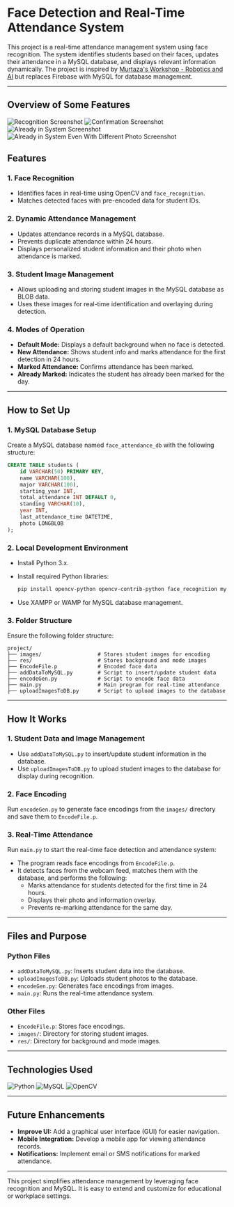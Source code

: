 # Face Detection and Real-Time Attendance System

This project is a real-time attendance management system using face recognition. The system identifies students based on their faces, updates their attendance in a MySQL database, and displays relevant information dynamically. The project is inspired by [Murtaza's Workshop - Robotics and AI](https://www.youtube.com/watch?v=iBomaK2ARyI&t=7493s&ab_channel=Murtaza%27sWorkshop-RoboticsandAI) but replaces Firebase with MySQL for database management.

---
## Overview of Some Features
![Recognition Screenshot](READMEImages/image1.png)
![Confirmation Screenshot](READMEImages/image2.png)
![Already in System Screenshot](READMEImages/image3.png)
![Already in System Even With Different Photo Screenshot](READMEImages/image4.png)

## Features

### 1. **Face Recognition**
- Identifies faces in real-time using OpenCV and `face_recognition`.
- Matches detected faces with pre-encoded data for student IDs.

### 2. **Dynamic Attendance Management**
- Updates attendance records in a MySQL database.
- Prevents duplicate attendance within 24 hours.
- Displays personalized student information and their photo when attendance is marked.

### 3. **Student Image Management**
- Allows uploading and storing student images in the MySQL database as BLOB data.
- Uses these images for real-time identification and overlaying during detection.

### 4. **Modes of Operation**
- **Default Mode:** Displays a default background when no face is detected.
- **New Attendance:** Shows student info and marks attendance for the first detection in 24 hours.
- **Marked Attendance:** Confirms attendance has been marked.
- **Already Marked:** Indicates the student has already been marked for the day.

---

## How to Set Up

### 1. **MySQL Database Setup**
Create a MySQL database named `face_attendance_db` with the following structure:

```sql
CREATE TABLE students (
    id VARCHAR(50) PRIMARY KEY,
    name VARCHAR(100),
    major VARCHAR(100),
    starting_year INT,
    total_attendance INT DEFAULT 0,
    standing VARCHAR(10),
    year INT,
    last_attendance_time DATETIME,
    photo LONGBLOB
);
```

### 2. **Local Development Environment**
- Install Python 3.x.
- Install required Python libraries:
  ```bash
  pip install opencv-python opencv-contrib-python face_recognition mysql-connector-python
  ```

- Use XAMPP or WAMP for MySQL database management.

### 3. **Folder Structure**
Ensure the following folder structure:
```
project/
├── images/                  # Stores student images for encoding
├── res/                     # Stores background and mode images
├── EncodeFile.p             # Encoded face data
├── addDataToMySQL.py        # Script to insert/update student data
├── encodeGen.py             # Script to encode face data
├── main.py                  # Main program for real-time attendance
├── uploadImagesToDB.py      # Script to upload images to the database
```

---

## How It Works

### 1. **Student Data and Image Management**
- Use `addDataToMySQL.py` to insert/update student information in the database.
- Use `uploadImagesToDB.py` to upload student images to the database for display during recognition.

### 2. **Face Encoding**
Run `encodeGen.py` to generate face encodings from the `images/` directory and save them to `EncodeFile.p`.

### 3. **Real-Time Attendance**
Run `main.py` to start the real-time face detection and attendance system:
- The program reads face encodings from `EncodeFile.p`.
- It detects faces from the webcam feed, matches them with the database, and performs the following:
  - Marks attendance for students detected for the first time in 24 hours.
  - Displays their photo and information overlay.
  - Prevents re-marking attendance for the same day.

---

## Files and Purpose

### Python Files
- `addDataToMySQL.py`: Inserts student data into the database.
- `uploadImagesToDB.py`: Uploads student photos to the database.
- `encodeGen.py`: Generates face encodings from images.
- `main.py`: Runs the real-time attendance system.

### Other Files
- `EncodeFile.p`: Stores face encodings.
- `images/`: Directory for storing student images.
- `res/`: Directory for background and mode images.

---

## Technologies Used

![Python](https://img.shields.io/badge/python-%2314354C.svg?style=for-the-badge&logo=python&logoColor=white)
![MySQL](https://img.shields.io/badge/mysql-%234479A1.svg?style=for-the-badge&logo=mysql&logoColor=white)
![OpenCV](https://img.shields.io/badge/OpenCV-%235C3EE8.svg?style=for-the-badge&logo=opencv&logoColor=white)

---

## Future Enhancements

- **Improve UI:** Add a graphical user interface (GUI) for easier navigation.
- **Mobile Integration:** Develop a mobile app for viewing attendance records.
- **Notifications:** Implement email or SMS notifications for marked attendance.

---

This project simplifies attendance management by leveraging face recognition and MySQL. It is easy to extend and customize for educational or workplace settings.

